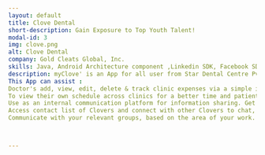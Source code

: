 ```yaml
---
layout: default
title: Clove Dental
short-description: Gain Exposure to Top Youth Talent!
modal-id: 3
img: clove.png
alt: Clove Dental
company: Gold Cleats Global, Inc.
skills: Java, Android Architecture component ,Linkedin SDK, Facebook SDK, Facebook Graph API, Realm Database, Socket-programming,
description: myClove' is an App for all user from Star Dental Centre Pvt. Ltd. / Clove Dental. Clove Dental is the largest dental chain in India with a presence in North, West & South India.
This App can assist :
Doctor's add, view, edit, delete & track clinic expenses via a simple intuitive interface.
To view their own schedule across clinics for a better time and patient management.
Use as an internal communication platform for information sharing. Get real-time notifications to help you remember important work/ appointment. Get announcements, videos, messages and much more.
Access contact list of Clovers and connect with other Clovers to chat, share images, docs, audio, and video. Use the search option to find a post, document, video, an audio or a person you are trying to connect.
Communicate with your relevant groups, based on the area of your work.



---
```

